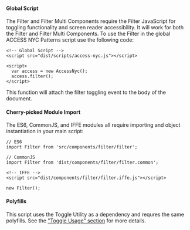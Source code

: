 #### Global Script

The Filter and Filter Multi Components require the Filter JavaScript for toggling functionality and screen reader accessibility. It will work for both the Filter and Filter Multi Components. To use the Filter in the global ACCESS NYC Patterns script use the following code:

    <!-- Global Script -->
    <script src="dist/scripts/access-nyc.js"></script>

    <script>
      var access = new AccessNyc();
      access.filter();
    </script>

This function will attach the filter toggling event to the body of the document.

#### Cherry-picked Module Import

The ES6, CommonJS, and IFFE modules all require importing and object instantiation in your main script:

    // ES6
    import Filter from 'src/components/filter/filter';

    // CommonJS
    import Filter from 'dist/components/filter/filter.common';

    <!-- IFFE -->
    <script src="dist/components/filter/filter.iffe.js"></script>

    new Filter();

#### Polyfills

This script uses the Toggle Utility as a dependency and requres the same polyfills. See the ["Toggle Usage" section](toggle#toggle-usage) for more details.